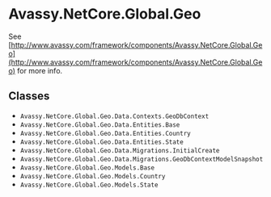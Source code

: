 # Avassy.NetCore.Global.Geo

See [http://www.avassy.com/framework/components/Avassy.NetCore.Global.Geo](http://www.avassy.com/framework/components/Avassy.NetCore.Global.Geo) for more info.

## Classes

- `Avassy.NetCore.Global.Geo.Data.Contexts.GeoDbContext`
- `Avassy.NetCore.Global.Geo.Data.Entities.Base`
- `Avassy.NetCore.Global.Geo.Data.Entities.Country`
- `Avassy.NetCore.Global.Geo.Data.Entities.State`
- `Avassy.NetCore.Global.Geo.Data.Migrations.InitialCreate`
- `Avassy.NetCore.Global.Geo.Data.Migrations.GeoDbContextModelSnapshot`
- `Avassy.NetCore.Global.Geo.Models.Base`
- `Avassy.NetCore.Global.Geo.Models.Country`
- `Avassy.NetCore.Global.Geo.Models.State`